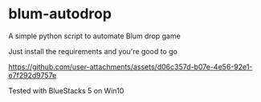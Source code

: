 # blum-autodrop
A simple python script to automate Blum drop game

Just install the requirements and you're good to go

https://github.com/user-attachments/assets/d06c357d-b07e-4e56-92e1-e7f292d9757e

Tested with BlueStacks 5 on Win10

